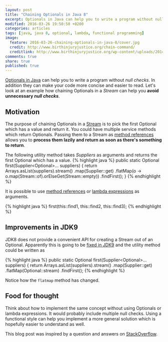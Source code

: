 ```yaml
---
layout: post
title: "Chaining Optionals in Java 8"
excerpt: Optionals in Java can help you to write a program without null checks. Chaining Optionals in a Stream enables to pick the first Optional which has a value and return it.
modified: 2016-03-26 19:50:50 +0200
categories: articles
tags: [java, java 8, optional, lambda, functional programming]
image:
  feature: 2016-03-26-chaining-optionals-in-java-8/cover.jpg
  credit: http://www.birthinjuryjustice.org/chain-command/
  creditlink: http://www.birthinjuryjustice.org/wp-content/uploads/2014/11/Chain.jpg
comments: true
share: true
published: true
---
```

[Optionals in Java]({{site_url}}/articles/optionals-in-java-8/ "What are Optionals?") can help you to write a program without *null checks*. In addition they can make your code more concise and easier to read. Let's look at an example how chaining Optionals in a *Stream* can help you **avoid unnecessary *null checks***.

## Motivation

The purpose of chaining Optionals in a [Stream]({{site.url}}/articles/5-ways-to-create-a-stream-in-java-8/ "5 ways to create a Stream in Java 8") is to pick the first Optional which has a value and return it. You could have multiple service methods which return Optionals. Passing them to a Stream as [method references]({{site_url}}/articles/four-types-of-method-references-in-java-8/ "Method references in Java 8") allows you to **process them lazily and return as soon as there's something to return**.

The following utility method takes *Suppliers* as arguments and returns the first Optional which has a value.
{% highlight java %}
public static <T> Optional<T> first(Supplier<Optional<T>>... suppliers) {
    return Arrays.asList(suppliers).stream()
            .map(Supplier::get)
            .flatMap(o -> o.map(Stream::of).orElseGet(Stream::empty))
            .findFirst();
}
{% endhighlight %}

It is possible to use [method references]({{site_url}}/articles/four-types-of-method-references-in-java-8/ "Method references in Java 8") or [lambda expressions]({{site_url}}/articles/java-8-lambda-expressions/ "Lambda expressions in Java 8") as arguments.

{% highlight java %}
first(this::find1, this::find2, this::find3);
{% endhighlight %}

## Improvements in JDK9

JDK8 does not provide a convenient API for creating a Stream out of an Optional. Apparently this is going to be [fixed in JDK9](https://bugs.openjdk.java.net/browse/JDK-8050820 "OpenJDK issue tracker") and the utility method could be written as

{% highlight java %}
public static <T> Optional<T> first(Supplier<Optional<T>>... suppliers) {
return Arrays.asList(suppliers).stream()
        .map(Supplier::get)
        .flatMap(Optional::stream)
        .findFirst();
{% endhighlight %}

Notice how the `flatmap` method has changed.

## Food for thought

Think about how to implement the same concept without using Optionals or lambda expressions. It would probably include multiple null checks. Using a functional style can help you implement a more general solution which is hopefully easier to understand as well.

This blog post was inspired by a question and answers  on [StackOverflow](http://stackoverflow.com/a/34398891/2928051).

